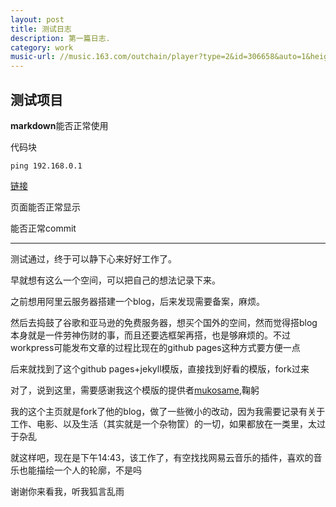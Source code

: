```yaml
---
layout: post
title: 测试日志
description: 第一篇日志.
category: work
music-url: //music.163.com/outchain/player?type=2&id=306658&auto=1&height=32
---
```



## 测试项目
**markdown**能否正常使用

代码块
```
ping 192.168.0.1
```
[链接](https://chuanheyuanyuan.github.io)

页面能否正常显示

能否正常commit

------------
测试通过，终于可以静下心来好好工作了。

早就想有这么一个空间，可以把自己的想法记录下来。

之前想用阿里云服务器搭建一个blog，后来发现需要备案，麻烦。

然后去捣鼓了谷歌和亚马逊的免费服务器，想买个国外的空间，然而觉得搭blog本身就是一件劳神伤财的事，而且还要选框架再搭，也是够麻烦的。不过workpress可能发布文章的过程比现在的github pages这种方式要方便一点

后来就找到了这个github pages+jekyll模版，直接找到好看的模版，fork过来

对了，说到这里，需要感谢我这个模版的提供者[mukosame](https://github.com/Mukosame),鞠躬

我的这个主页就是fork了他的blog，做了一些微小的改动，因为我需要记录有关于工作、电影、以及生活（其实就是一个杂物筐）的一切，如果都放在一类里，太过于杂乱

就这样吧，现在是下午14:43，该工作了，有空找找网易云音乐的插件，喜欢的音乐也能描绘一个人的轮廓，不是吗

谢谢你来看我，听我狐言乱雨

	




